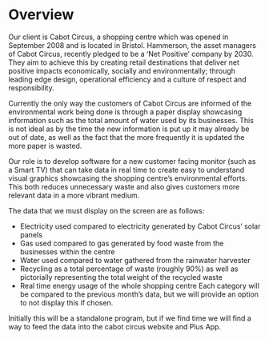 # Overview

Our client is Cabot Circus, a shopping centre which was opened in September 2008 and is located in Bristol. Hammerson, the asset managers of Cabot Circus, recently pledged to be a ‘Net Positive’ company by 2030. They aim to achieve this by creating retail destinations that deliver net positive impacts economically, socially and environmentally; through leading edge design, operational efficiency and a culture of respect and responsibility.
 
Currently the only way the customers of Cabot Circus are informed of the environmental work being done is through a paper display showcasing information such as the total amount of water used by its businesses. This is not ideal as by the time the new information is put up it may already be out of date, as well as the fact that the more frequently it is updated the more paper is wasted.

Our role is to develop software for a new customer facing monitor (such as a Smart TV) that can take data in real time to create easy to understand visual graphics showcasing the shopping centre’s environmental efforts. This both reduces unnecessary waste and also gives customers more relevant data in a more vibrant medium.

The data that we must display on the screen are as follows: 
- Electricity used compared to electricity generated by Cabot Circus’ solar panels
- Gas used compared to gas generated by food waste from the businesses within the centre
- Water used compared to water gathered from the rainwater harvester
- Recycling as a total percentage of waste (roughly 90%) as well as pictorially representing the total weight of the recycled waste
- Real time energy usage of the whole shopping centre
Each category will be compared to the previous month’s data, but we will provide an option to not display this if chosen. 

Initially this will be a standalone program, but if we find time we will find a way to feed the data into the cabot circus website and Plus App.

